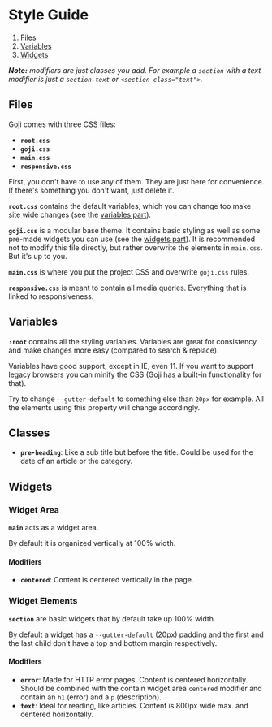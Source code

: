 Style Guide
===========

1. [Files](#files)
2. [Variables](#variables)
3. [Widgets](#widgets)

***Note:** modifiers are just classes you add. For example a `section` with a text modifier is just
a `section.text` or `<section class="text">`.*

Files
-----

Goji comes with three CSS files:

- **`root.css`**
- **`goji.css`**
- **`main.css`**
- **`responsive.css`**

First, you don't have to use any of them. They are just here for convenience. If there's something
you don't want, just delete it.

**`root.css`** contains the default variables, which you can change too make site wide changes (see the
[variables part](#variables)).

**`goji.css`** is a modular base theme. It contains basic styling as well as some pre-made widgets you
can use (see the [widgets part](#widgets)). It is recommended not to modify this file directly, but
rather overwrite the elements in `main.css`. But it's up to you.

**`main.css`** is where you put the project CSS and overwrite `goji.css` rules.

**`responsive.css`** is meant to contain all media queries. Everything that is linked to responsiveness.

Variables
---------

**`:root`** contains all the styling variables. Variables are great for consistency and make changes
more easy (compared to search & replace).

Variables have good support, except in IE, even 11. If you want to support legacy browsers you can
minify the CSS (Goji has a built-in functionality for that).

Try to change `--gutter-default` to something else than `20px` for example. All the elements using
this property will change accordingly.

Classes
-------

- **`pre-heading`**: Like a sub title but before the title. Could be used for the date of an article
  or the category.


Widgets
-------

### Widget Area

**`main`** acts as a widget area.

By default it is organized vertically at 100% width.

#### Modifiers

- **`centered`**: Content is centered vertically in the page.

### Widget Elements

**`section`** are basic widgets that by default take up 100% width.

By default a widget has a `--gutter-default` (20px) padding and the first and the last child
don't have a top and bottom margin respectively.

#### Modifiers

- **`error`**: Made for HTTP error pages. Content is centered horizontally. Should be combined with
  the contain widget area `centered` modifier and contain an `h1` (error) and a `p` (description).
- **`text`**: Ideal for reading, like articles. Content is 800px wide max. and centered horizontally.
